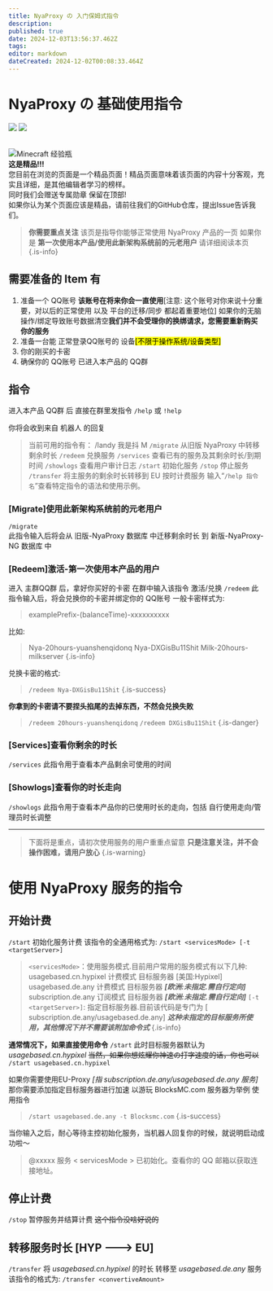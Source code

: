 ```yaml
---
title: NyaProxy の 入门保姆式指令
description: 
published: true
date: 2024-12-03T13:56:37.462Z
tags: 
editor: markdown
dateCreated: 2024-12-02T00:08:33.464Z
---
```


# NyaProxy の 基础使用指令
![](https://img.shields.io/badge/Fisunia_Faint-pink?style=for-the-badge&label=Writer) ![](https://img.shields.io/badge/juice-orange?style=for-the-badge&label=Writer)

<br>
<div class="highlight-box">
<img src="https://photo.vteamer.cc/i/2024/12/02/hahf0h.png" alt="Minecraft 经验瓶" class="icon"> <!-- Minecraft 经验瓶图标 -->    <div class="content">
        <strong>这是精品!!!</strong><br>
        您目前在浏览的页面是一个精品页面！精品页面意味着该页面的内容十分客观，充实且详细，是其他编辑者学习的榜样。
<br>
同时我们会赠送专属勋章 保留在顶部!<br>
如果你认为某个页面应该是精品，请前往我们的GitHub仓库，提出Issue告诉我们。<br>
    </div>
</div>

> **你需要重点关注**
该页是指导你能够正常使用 NyaProxy 产品的一页
如果你是 **第一次使用本产品/使用此新架构系统前的元老用户** 请详细阅读本页
 {.is-info}
 
 ## 需要准备的 Item 有
1. 准备一个 QQ账号 **该账号在将来你会一直使用**[注意: 这个账号对你来说十分重要，对以后的正常使用 以及 平台的迁移/同步 都起着重要地位] 如果你的无脑操作/绑定导致账号数据清空<kbd>**我们并不会受理你的换绑请求，您需要重新购买你的服务**</kbd>
2. 准备一台能 正常登录QQ账号的 设备<mark>[不限于操作系统/设备类型]</mark>
3. 你的刚买的卡密
4. 确保你的 QQ账号 已进入本产品的 QQ群

## 指令
进入本产品 QQ群 后
直接在群里发指令  `/help` 或 `!help`

你将会收到来自 机器人 的回复
> 当前可用的指令有：
    /landy  我是抖 M
    `/migrate`  从旧版 NyaProxy 中转移剩余时长
    `/redeem`  兑换服务
    `/services`  查看已有的服务及其剩余时长/到期时间
    `/showlogs`  查看用户审计日志
    `/start`  初始化服务
    `/stop`  停止服务
    `/transfer`  将主服务的剩余时长转移到 EU 按时计费服务
输入“`/help 指令名`”查看特定指令的语法和使用示例。

### [Migrate]使用此新架构系统前的元老用户
`/migrate`  
此指令输入后将会从 旧版-NyaProxy 数据库 中迁移剩余时长 到 新版-NyaProxy-NG 数据库 中

### [Redeem]激活-第一次使用本产品的用户
进入 主群QQ群 后，拿好你买好的卡密
在群中输入该指令 激活/兑换
`/redeem`
此指令输入后，将会兑换你的卡密并绑定你的 QQ账号
一般卡密样式为:
> examplePrefix-(balanceTime)-xxxxxxxxxx

比如:
> Nya-20hours-yuanshenqidonq
Nya-DXGisBu11Shit
Milk-20hours-milkserver
{.is-info}

兑换卡密的格式:
> `/redeem Nya-DXGisBu11Shit`
{.is-success}

**你拿到的卡密请不要捏头掐尾的去掉东西，不然会兑换失败**
> `/redeem 20hours-yuanshenqidonq`
`/redeem DXGisBu11Shit`
{.is-danger}

### [Services]查看你剩余的时长
`/services` 
此指令用于查看本产品剩余可使用的时间

### [Showlogs]查看你的时长走向
`/showlogs`
此指令用于查看本产品你的已使用时长的走向，包括 自行使用走向/管理员时长调整 

---
> 下面将是重点，请初次使用服务的用户重重点留意
**只是注意关注，并不会操作困难，请用户放心**
{.is-warning}

# 使用 NyaProxy 服务的指令
## 开始计费
`/start`
初始化服务计费
该指令的全通用格式为:
`/start <servicesMode> [-t <targetServer>]`

> `<servicesMode>`：使用服务模式.目前用户常用的服务模式有以下几种:
  usagebased.cn.hypixel 计费模式 目标服务器 [美国:Hypixel]
  usagebased.de.any 计费模式 目标服务器 ***[欧洲:未指定.需自行定向]***
  subscription.de.any 订阅模式 目标服务器 ***[欧洲:未指定.需自行定向]***
 `[-t <targetServer>]`: 指定目标服务器.目前该代码是专门为 [ subscription.de.any/usagebased.de.any] ***这种未指定的目标服务所使用，其他情况下并不需要该附加命令式***
{.is-info}

**通常情况下，如果直接使用命令**
`/start` 此时目标服务器默认为 *usagebased.cn.hypixel*
~~当然，如果你想炫耀你神速の打字速度的话，你也可以~~
`/start usagebased.cn.hypixel`

如果你需要使用EU-Proxy *[指 subscription.de.any/usagebased.de.any 服务]*
那你需要添加指定目标服务器进行加速
以游玩 BlocksMC.com 服务器为举例
使用指令
> `/start usagebased.de.any -t Blocksmc.com`
{.is-success}

当你输入之后，耐心等待主控初始化服务，当机器人回复你的时候，就说明启动成功啦～
> @xxxxx 服务 < servicesMode > 已初始化。查看你的 QQ 邮箱以获取连接地址。

## 停止计费
`/stop`
暂停服务并结算计费
~~这个指令没啥好说的~~

## 转移服务时长 [HYP ---> EU]
`/transfer`
将 *usagebased.cn.hypixel* 的时长
转移至 *usagebased.de.any* 服务
该指令的格式为:
`/transfer <convertiveAmount>`








